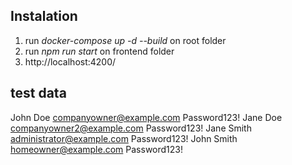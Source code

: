 ## Instalation
1.  run *docker-compose up -d --build* on root folder
2.  run *npm run start* on frontend folder
3.  http://localhost:4200/

## test data
John	Doe	companyowner@example.com	Password123!
Jane	Doe	companyowner2@example.com	Password123!
Jane	Smith	administrator@example.com	Password123!
John	Smith	homeowner@example.com	Password123!
